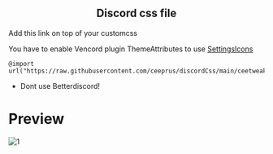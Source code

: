 <h2 align="center">Discord css file</h2>

Add this link on top of your customcss 

You have to enable Vencord plugin ThemeAttributes to use [SettingsIcons](https://minidiscordthemes.github.io/SettingsIcons/SettingsIcons.theme.css)

```
@import url("https://raw.githubusercontent.com/ceeprus/discordCss/main/ceetweak.css");
```

- Dont use Betterdiscord!


# Preview
![1](https://github.com/ceeprus/discordCss/assets/58228910/9a41a626-748f-4a3e-954d-a37f400c5a53)
